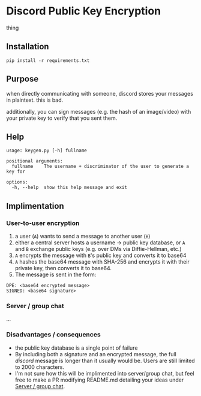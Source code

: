 # Discord Public Key Encryption

thing

## Installation
```
pip install -r requirements.txt
```

## Purpose
when directly communicating with someone, discord stores your messages in plaintext. this is bad.

additionally, you can sign messages (e.g. the hash of an image/video) with your private key to verify that you sent them.

## Help
```
usage: keygen.py [-h] fullname

positional arguments:
  fullname    The username + discriminator of the user to generate a key for

options:
  -h, --help  show this help message and exit
```

## Implimentation
### User-to-user encryption
1. a user (`A`) wants to send a message to another user (`B`)
2. either a central server hosts a username -> public key database, or `A` and `B` exchange public keys (e.g. over DMs via Diffie-Hellman, etc.)
3. `A` encrypts the message with `B`'s public key and converts it to base64
4. `A` hashes the base64 message with SHA-256 and encrypts it with their private key, then converts it to base64.
5. The message is sent in the form:
```
DPE: <base64 encrypted message>
SIGNED: <base64 signature>
```
### Server / group chat
...

### Disadvantages / consequences
- the public key database is a single point of failure
- By including both a signature and an encrypted message, the full *discord* message is longer than it usually would be. Users are still limited to 2000 characters.
- I'm not sure how this will be implimented into server/group chat, but feel free to make a PR modifying README.md detailing your ideas under [Server / group chat](#server--group-chat).

